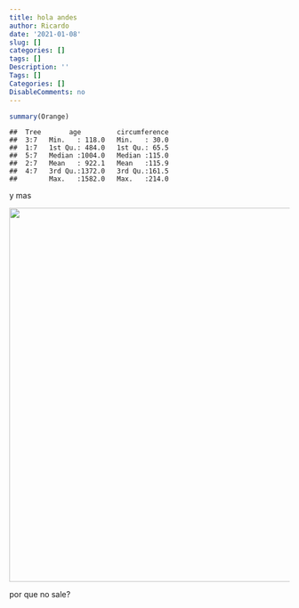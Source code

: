 ```yaml
---
title: hola andes
author: Ricardo
date: '2021-01-08'
slug: []
categories: []
tags: []
Description: ''
Tags: []
Categories: []
DisableComments: no
---
```




```r
summary(Orange)
```

```
##  Tree       age         circumference  
##  3:7   Min.   : 118.0   Min.   : 30.0  
##  1:7   1st Qu.: 484.0   1st Qu.: 65.5  
##  5:7   Median :1004.0   Median :115.0  
##  2:7   Mean   : 922.1   Mean   :115.9  
##  4:7   3rd Qu.:1372.0   3rd Qu.:161.5  
##        Max.   :1582.0   Max.   :214.0
```


y mas

<img src="{{< blogdown/postref >}}index.en_files/figure-html/unnamed-chunk-2-1.png" width="672" />

por que no sale?
